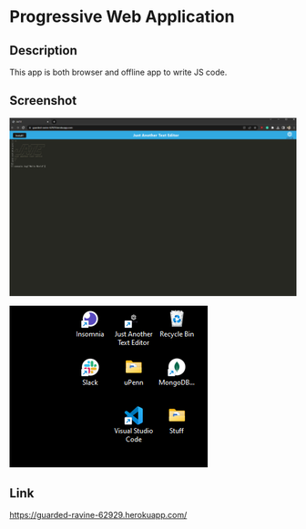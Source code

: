 # Progressive Web Application

## Description

This app is both browser and offline app to write JS code.

## Screenshot

![screenshot](./asset/screenshot.png)

![screenshot](./asset/screenshot1.png)


## Link

https://guarded-ravine-62929.herokuapp.com/
